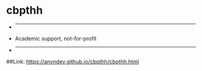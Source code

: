 # cbpthh
* ---------
* Academic support, not-for-profit
* --------------
##Link: https://anvndev.github.io/cbpthh/cbpthh.html
